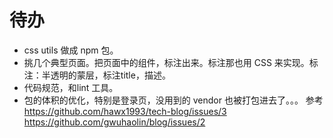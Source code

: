 # 待办
* css utils 做成 npm 包。
* 挑几个典型页面。把页面中的组件，标注出来。标注那也用 CSS 来实现。标注：半透明的蒙层，标注title，描述。
* 代码规范，和lint 工具。
* 包的体积的优化，特别是登录页，没用到的 vendor 也被打包进去了。。。 参考 https://github.com/hawx1993/tech-blog/issues/3 https://github.com/gwuhaolin/blog/issues/2